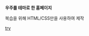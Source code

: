 **우주를 테마로 한 홈페이지**

복습을 위해 HTML/CSS만을 사용하여 제작

[try](https://catssul.github.io/MyFirstWebSite/htmlcss_homepage/index.html)
